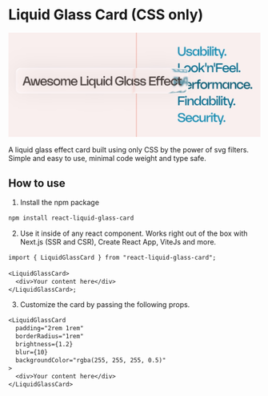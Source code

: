 # Liquid Glass Card (CSS only)

![Example image](example.jpg)

A liquid glass effect card built using only CSS by the power of svg filters.
Simple and easy to use, minimal code weight and type safe.

## How to use

1. Install the npm package

```bash
npm install react-liquid-glass-card
```

2. Use it inside of any react component. Works right out of the box with Next.js (SSR and CSR), Create React App, ViteJs and more.

```tsx
import { LiquidGlassCard } from "react-liquid-glass-card";

<LiquidGlassCard>
  <div>Your content here</div>
</LiquidGlassCard>;
```

3. Customize the card by passing the following props.

```tsx
<LiquidGlassCard
  padding="2rem 1rem"
  borderRadius="1rem"
  brightness={1.2}
  blur={10}
  backgroundColor="rgba(255, 255, 255, 0.5)"
>
  <div>Your content here</div>
</LiquidGlassCard>
```
